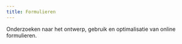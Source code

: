 ```yaml
---
title: Formulieren
---
```


Onderzoeken naar het ontwerp, gebruik en optimalisatie van online formulieren.
